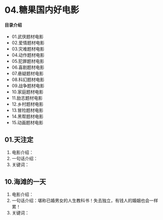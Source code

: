 # 04.糖果国内好电影
#### 目录介绍
- 01.武侠题材电影
- 02.爱情题材电影
- 03.灾难题材电影
- 04.动作题材电影
- 05.犯罪题材电影
- 06.喜剧题材电影
- 07.悬疑题材电影
- 08.科幻题材电影
- 09.战争题材电影
- 10.家庭题材电影
- 11.励志题材电影
- 12.乡村题材电影
- 13.冒险题材电影
- 14.黑帮题材电影
- 15.动画题材电影





## 01.天注定

1. 电影介绍：
2. 一句话介绍：
3. 关键词：

## 10.海滩的一天

1. 电影介绍：
2. 一句话介绍：堪称已婚男女的人生教科书！失去独立，有钱人的婚姻也会一样累！
3. 关键词：



